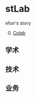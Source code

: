 # stLab
efun's story

0. [Colab](https://colab.research.google.com/notebooks/intro.ipynb)
## 学术
## 技术
## 业务
